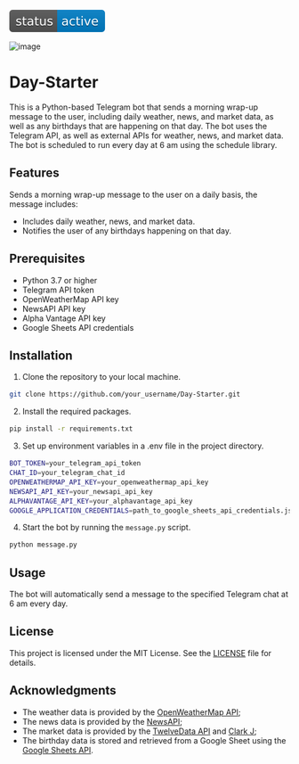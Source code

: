 [![status: active](https://github.com/GIScience/badges/raw/master/status/active.svg)](https://github.com/GIScience/badges#active)

![image](https://img.shields.io/badge/Telegram-2CA5E0?style=for-the-badge&logo=telegram&logoColor=white)

# Day-Starter

This is a Python-based Telegram bot that sends a morning wrap-up message to the user, including daily weather, news, and market data, as well as any birthdays that are happening on that day. The bot uses the Telegram API, as well as external APIs for weather, news, and market data. The bot is scheduled to run every day at 6 am using the schedule library.

## Features

Sends a morning wrap-up message to the user on a daily basis, the message includes:
- Includes daily weather, news, and market data.
- Notifies the user of any birthdays happening on that day.

## Prerequisites

- Python 3.7 or higher
- Telegram API token
- OpenWeatherMap API key
- NewsAPI API key
- Alpha Vantage API key
- Google Sheets API credentials

## Installation

1. Clone the repository to your local machine.

```bash
git clone https://github.com/your_username/Day-Starter.git
```

2. Install the required packages.

```bash
pip install -r requirements.txt
```

3. Set up environment variables in a .env file in the project directory.

```bash
BOT_TOKEN=your_telegram_api_token
CHAT_ID=your_telegram_chat_id
OPENWEATHERMAP_API_KEY=your_openweathermap_api_key
NEWSAPI_API_KEY=your_newsapi_api_key
ALPHAVANTAGE_API_KEY=your_alphavantage_api_key
GOOGLE_APPLICATION_CREDENTIALS=path_to_google_sheets_api_credentials.json
```

4. Start the bot by running the `message.py` script.

```bash
python message.py
```

## Usage

The bot will automatically send a message to the specified Telegram chat at 6 am every day.
  
## License

This project is licensed under the MIT License. See the [LICENSE](https://github.com/Altaro97/Day-Starter/blob/main/LICENSE) file for details.

## Acknowledgments

- The weather data is provided by the [OpenWeatherMap API](https://open-meteo.com/);
- The news data is provided by the [NewsAPI](https://newsapi.org/);
- The market data is provided by the [TwelveData API](https://twelvedata.com/) and [Clark J](https://rapidapi.com/user/rpi4gx);
- The birthday data is stored and retrieved from a Google Sheet using the [Google Sheets API](https://developers.google.com/sheets/api/guides/concepts).
